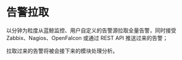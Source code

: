 # 告警拉取

以分钟为粒度从蓝鲸监控、用户自定义的告警源拉取全量告警，同时接受 Zabbix、Nagios、OpenFalcon 或通过 REST API 推送过来的告警；

拉取过来的告警将被会接下来的模块处理分析。
